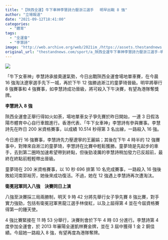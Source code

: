 ```yaml
---
title: "【陝西全運】牛下車神李慧詩力壓浙江選手　 明早出戰 8 強"
author: "立場報道"
date: "2021-09-12T18:41:00"
categories:
  - "體育"
tags:
  - "全運會"
  - "李慧詩"
image: "http://web.archive.org/web/2021im_/https://assets.thestandnews.com/media/photos/Layer_0_V1vjua1.png"
original_url: "thestandnews.com/sport/a_陝西全運牛下車神李慧詩力壓浙江選手-明早出戰-8-強"
---
```

![](http://web.archive.org/web/2021im_/https://assets.thestandnews.com/media/photos/Layer_0_V1vjua1.png)

「牛下女車神」李慧詩承接奧運氣勢，今日出戰陝西全運會場地單車賽，在今晨 16 強淘汰遼寧選手先下一城，再於下午 12 強勝過淅江的童夢琦晉級。明早將舉行 8 強賽事和 4 強賽事，如李慧詩成功晉級，將可殺入下午決賽，有望為港隊奪獎牌。

**李慧詩入** **8** **強**

陝西全運會正舉行得如火如荼，場地單車女子爭先賽於昨日開始，一連 3 日假洛陽市體育中心自行車館進行。香港代表、「牛下女車神」李慧詩有參與賽事。李慧詩先在昨日 200 米資格賽事，以成績 10.514 秒得第 3 名出線，一路殺入 16 強。

今日進行 16 強賽事，李慧詩先力壓遼寧的王麗娟；其後在下午 4 時半的 12 強賽事中，對陣來自淅江的童夢琦，李慧詩在比賽中輕鬆獲勝。童夢琦是先起步的車手，去到第二圈時加速希望帶到終點，但後勁凌厲的李慧詩稍加發力已反超前，最終在終點前輕輕帶出晉級。

童夢琦在 200 米資格賽事，以 10 秒 696 排第 10 名完成賽事，一路殺入 16 強後敗給河南郭裕芳，她後來成功復活。不過，她在 12 強遇上李慧詩再次遭淘汰。

**衛冕冠軍同入八強　決賽同日上演**

八強至決賽採三局兩勝制，明天 9 時 42 分將先舉行女子爭先賽 8 強比賽，對手實力強勁，包括有衛冕冠軍黑龍江選手林俊紅，以及上屆得第 4 並在今屆資格賽得第一的鍾天使。

4 強比賽緊接在 11 時 53 分舉行，決賽則會於下午 4 時 03 分進行。李慧詩第 4 度參加全運會，於 2013 年審陽全運凱林賽金牌，並在 3 屆中獲得 1 金 2 銅佳績。今屆她一路殺入 8 強，有望再度為港隊奪牌。